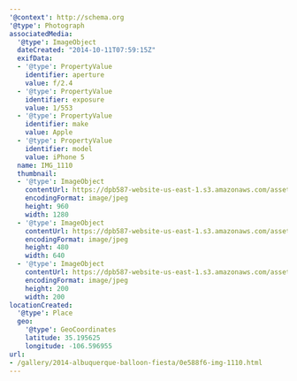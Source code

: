 ```yaml
---
'@context': http://schema.org
'@type': Photograph
associatedMedia:
  '@type': ImageObject
  dateCreated: "2014-10-11T07:59:15Z"
  exifData:
  - '@type': PropertyValue
    identifier: aperture
    value: f/2.4
  - '@type': PropertyValue
    identifier: exposure
    value: 1/553
  - '@type': PropertyValue
    identifier: make
    value: Apple
  - '@type': PropertyValue
    identifier: model
    value: iPhone 5
  name: IMG_1110
  thumbnail:
  - '@type': ImageObject
    contentUrl: https://dpb587-website-us-east-1.s3.amazonaws.com/asset/gallery/2014-albuquerque-balloon-fiesta/0e588f6-img-1110~1280.jpg
    encodingFormat: image/jpeg
    height: 960
    width: 1280
  - '@type': ImageObject
    contentUrl: https://dpb587-website-us-east-1.s3.amazonaws.com/asset/gallery/2014-albuquerque-balloon-fiesta/0e588f6-img-1110~640w.jpg
    encodingFormat: image/jpeg
    height: 480
    width: 640
  - '@type': ImageObject
    contentUrl: https://dpb587-website-us-east-1.s3.amazonaws.com/asset/gallery/2014-albuquerque-balloon-fiesta/0e588f6-img-1110~200x200.jpg
    encodingFormat: image/jpeg
    height: 200
    width: 200
locationCreated:
  '@type': Place
  geo:
    '@type': GeoCoordinates
    latitude: 35.195625
    longitude: -106.596955
url:
- /gallery/2014-albuquerque-balloon-fiesta/0e588f6-img-1110.html
---
```

